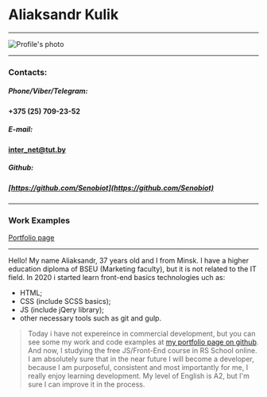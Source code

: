 # Aliaksandr Kulik
---
![Profile's photo](https://i.ibb.co/25J0149/iam.png)

---
### Contacts:

#####     *Phone/Viber/Telegram:*
#### +375 (25) 709-23-52

#####     *E-mail:*
#### inter_net@tut.by

##### *Github:*
##### [https://github.com/Senobiot](https://github.com/Senobiot)
---
### Work Examples
[Portfolio page](https://senobiot.github.io/portfolio.github.io/) 


---

Hello! My name Aliaksandr, 37 years old and I from Minsk. I have a higher education diploma of BSEU (Marketing faculty), but it is not related to the IT field. In 2020 i started learn front-end basics technologies uch as:
- HTML;
- CSS (include SCSS basics);
- JS (include jQery library);
- other necessary tools such as git and gulp.

> Today i have not expereince in commercial development, but you can see some my work and code examples at [my portfolio page on github](https://senobiot.github.io/portfolio.github.io/).
And now, I studying the free JS/Front-End course in RS School online.
I am absolutely sure that in the near future I will become a developer, because I am purposeful, consistent and most importantly for me, I really enjoy learning development. My level of English is A2, but I'm sure I can improve it in the process.
